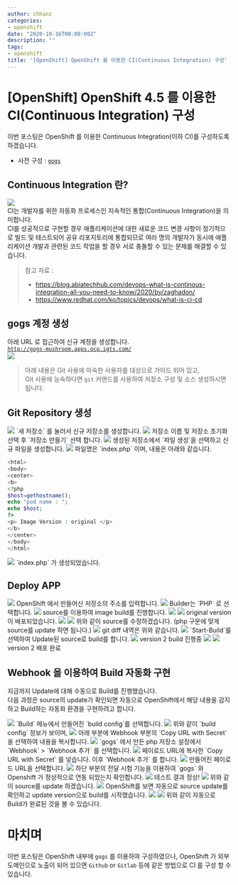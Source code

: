 ```yaml
---
author: chhanz
categories:
- openshift
date: "2020-10-16T00:00:00Z"
description: ""
tags:
- openshift
title: '[OpenShift] OpenShift 를 이용한 CI(Continuous Integration) 구성'
---
```


# [OpenShift] OpenShift 4.5 를 이용한 CI(Continuous Integration) 구성
이번 포스팅은 OpenShift 를 이용한 Continuous Integration(이하 CI)를 구성하도록 하겠습니다.   
   
- 사전 구성 : [`gogs`](https://gogs.io/)   
   
## Continuous Integration 란?
![](https://blog.abiatechhub.com/wp-content/uploads/2020/05/continuous-integration-circle.png)   
CI는 개발자를 위한 자동화 프로세스인 지속적인 통합(Continuous Integration)을 의미합니다.   
CI를 성공적으로 구현할 경우 애플리케이션에 대한 새로운 코드 변경 사항이 정기적으로 빌드 및 테스트되어 공유 리포지토리에 통합되므로 여러 명의 개발자가 동시에 애플리케이션 개발과 관련된 코드 작업을 할 경우 서로 충돌할 수 있는 문제를 해결할 수 있습니다.   

> 참고 자료 :   
> - https://blog.abiatechhub.com/devops-what-is-continous-integration-all-you-need-to-know/2020/by/zaghadon/   
> - https://www.redhat.com/ko/topics/devops/what-is-ci-cd   
   
## gogs 계정 생성
아래 URL 로 접근하여 신규 계정을 생성합니다.   
[`http://gogs-mushroom.apps.ocp.igts.com/`](http://gogs-mushroom.apps.ocp.igts.com/)   
![](/assets/images/post/2020-10-16-ocp-ci/1.png)   
   
> 아래 내용은 Git 사용에 미숙한 사용자를 대상으로 가이드 되어 있고,   
> Git 사용에 능숙하다면 `git` 커맨드를 사용하여 저장소 구성 및 소스 생성하시면 됩니다.   
   
## Git Repository 생성
<img src="/assets/images/post/2020-10-16-ocp-ci/2.png" style="max-width: 95%; height: auto;">   
`새 저장소` 를 눌러서 신규 저장소를 생성합니다.   
    
<img src="/assets/images/post/2020-10-16-ocp-ci/3.png" style="max-width: 95%; height: auto;">   
저장소 이름 및 저장소 초기화 선택 후 `저장소 만들기` 선택 합니다.   
    
<img src="/assets/images/post/2020-10-16-ocp-ci/4.png" style="max-width: 95%; height: auto;">   
생성된 저장소에서 `파일 생성`을 선택하고 신규 파일을 생성합니다.   
    
<img src="/assets/images/post/2020-10-16-ocp-ci/5.png" style="max-width: 95%; height: auto;">   
파일명은 `index.php` 이며, 내용은 아래와 같습니다.   
   
```php
<html>
<body>
<center>
<b>
<?php
$host=gethostname();
echo "pod name : ";
echo $host;
?>
<p> Image Version : original </p>
</b>
</center>
</body>
</html>
```
   
<img src="/assets/images/post/2020-10-16-ocp-ci/6.png" style="max-width: 95%; height: auto;">
`index.php` 가 생성되었습니다.   
   
## Deploy APP
<img src="/assets/images/post/2020-10-16-ocp-ci/7.png" style="max-width: 95%; height: auto;">   
OpenShift 에서 만들어신 저장소의 주소를 입력합니다.   
   
<img src="/assets/images/post/2020-10-16-ocp-ci/8.png" style="max-width: 95%; height: auto;">   
Builder는 `PHP` 로 선택합니다.   
   
<img src="/assets/images/post/2020-10-16-ocp-ci/9.png" style="max-width: 95%; height: auto;">   
source를 이용하여 image build를 진행합니다.   
   
<img src="/assets/images/post/2020-10-16-ocp-ci/10.png" style="max-width: 95%; height: auto;">   
   
<img src="/assets/images/post/2020-10-16-ocp-ci/11.png" style="max-width: 95%; height: auto;">   
original version 이 배포되었습니다.      
    
<img src="/assets/images/post/2020-10-16-ocp-ci/12.png" style="max-width: 95%; height: auto;">   
   
<img src="/assets/images/post/2020-10-16-ocp-ci/13.png" style="max-width: 95%; height: auto;">   
위와 같이 source를 수정하겠습니다. (php 구문에 맞게 source를 update 하면 됩니다.)      
   
<img src="/assets/images/post/2020-10-16-ocp-ci/14.png" style="max-width: 95%; height: auto;">   
git diff 내역은 위와 같습니다.      
   
<img src="/assets/images/post/2020-10-16-ocp-ci/15.png" style="max-width: 95%; height: auto;">   
`Start-Build`를 선택하여 Update된 source로 build를 합니다.     
   
<img src="/assets/images/post/2020-10-16-ocp-ci/16.png" style="max-width: 95%; height: auto;">   
version 2 build 진행중   
   
<img src="/assets/images/post/2020-10-16-ocp-ci/17.png" style="max-width: 95%; height: auto;">   
   
<img src="/assets/images/post/2020-10-16-ocp-ci/18.png" style="max-width: 95%; height: auto;">   
version 2 배포 완료   
   
## Webhook 을 이용하여 Build 자동화 구현
지금까지 Update에 대해 수동으로 Build를 진행했습니다.    
다음 과정은 source의 update가 확인되면 자동으로 OpenShift에서 해당 내용을 감지하고 Build하는 자동화 환경을 구현하려고 합니다.   
   
<img src="/assets/images/post/2020-10-16-ocp-ci/19.png" style="max-width: 95%; height: auto;">   
`Build` 메뉴에서 만들어진 `build config`를 선택합니다.   
   
<img src="/assets/images/post/2020-10-16-ocp-ci/20.png" style="max-width: 95%; height: auto;">   
위와 같이 `build config` 정보가 보이며,   
   
<img src="/assets/images/post/2020-10-16-ocp-ci/21.png" style="max-width: 95%; height: auto;">   
아래 부분에 Webhook 부분의 `Copy URL with Secret`을 선택하여 내용을 복사합니다.   
   
<img src="/assets/images/post/2020-10-16-ocp-ci/22.png" style="max-width: 95%; height: auto;">   
`gogs` 에서 만든 php 저장소 설정에서 `Webhook` > `Webhook 추가` 를 선택합니다.   
   
<img src="/assets/images/post/2020-10-16-ocp-ci/23.png" style="max-width: 95%; height: auto;">   
페이로드 URL에 복사한 `Copy URL with Secret` 를 넣습니다. 이후 `Webhook 추가` 를 합니다.   
   
<img src="/assets/images/post/2020-10-16-ocp-ci/24.png" style="max-width: 95%; height: auto;">   
만들어진 페이로드 URL을 선택합니다.   
   
<img src="/assets/images/post/2020-10-16-ocp-ci/25.png" style="max-width: 95%; height: auto;">   
하단 부분의 전달 시험 기능을 이용하여 `gogs` 와 Openshift 가 정상적으로 연동 되었는지 확인합니다.   
   
<img src="/assets/images/post/2020-10-16-ocp-ci/26.png" style="max-width: 95%; height: auto;">   
테스트 결과 정상!   
   
<img src="/assets/images/post/2020-10-16-ocp-ci/27.png" style="max-width: 95%; height: auto;">   
위와 같이 source를 update 하겠습니다.   
   
<img src="/assets/images/post/2020-10-16-ocp-ci/28.png" style="max-width: 95%; height: auto;">   
OpenShift를 보면 자동으로 source update를 확인하고 update version으로 build를 시작했습니다.   
   
<img src="/assets/images/post/2020-10-16-ocp-ci/29.png" style="max-width: 95%; height: auto;">   
   
<img src="/assets/images/post/2020-10-16-ocp-ci/30.png" style="max-width: 95%; height: auto;">   
위와 같이 자동으로 Build가 완료된 것을 볼 수 있습니다.   
      
# 마치며 
이번 포스팅은 OpenShift 내부에 `gogs` 를 이용하여 구성하였으나, OpenShift 가 외부 도메인으로 노출이 되어 있으면 `Github` or `Gitlab` 등에 같은 방법으로 CI 를 구성 할 수 있습니다.   